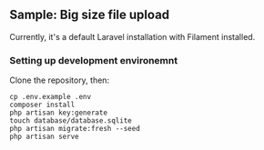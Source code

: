 ## Sample: Big size file upload

Currently, it's a default Laravel installation with Filament installed.

### Setting up development environemnt

Clone the repository, then:
```
cp .env.example .env
composer install
php artisan key:generate
touch database/database.sqlite
php artisan migrate:fresh --seed
php artisan serve
```
